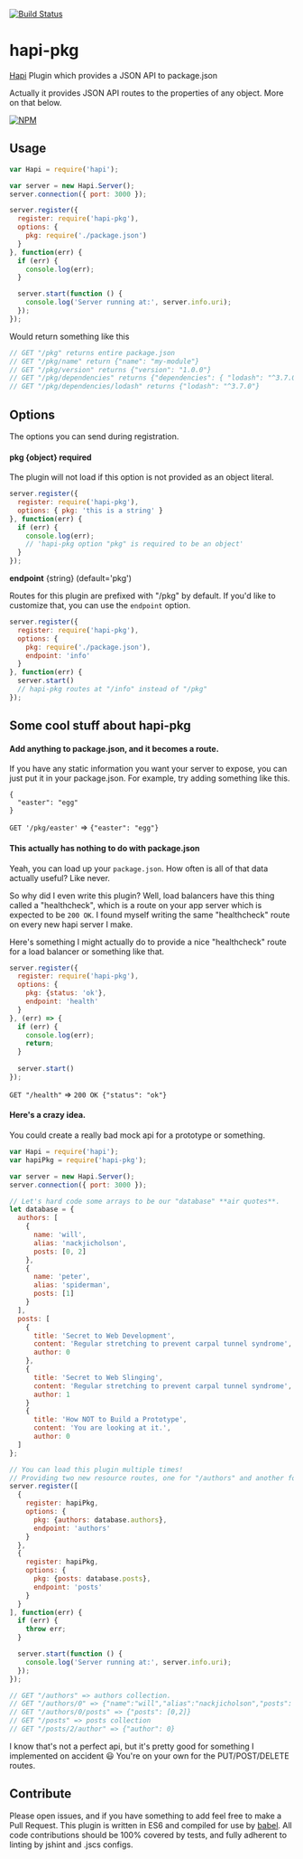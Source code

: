 [![Build Status](https://travis-ci.org/nackjicholson/hapi-pkg.svg?branch=master)](https://travis-ci.org/nackjicholson/hapi-pkg)

# hapi-pkg
[Hapi](http://hapijs.com) Plugin which provides a JSON API to package.json

Actually it provides JSON API routes to the properties of any object. More on that below.

[![NPM](https://nodei.co/npm/hapi-pkg.png?downloads=true&downloadRank=true&stars=true)](https://nodei.co/npm/hapi-pkg/)

## Usage

```javascript
var Hapi = require('hapi');

var server = new Hapi.Server();
server.connection({ port: 3000 });

server.register({
  register: require('hapi-pkg'),
  options: {
    pkg: require('./package.json')
  }
}, function(err) {
  if (err) {
    console.log(err);
  }

  server.start(function () {
    console.log('Server running at:', server.info.uri);
  });
});
```

Would return something like this

```javascript
// GET "/pkg" returns entire package.json
// GET "/pkg/name" return {"name": "my-module"}
// GET "/pkg/version" returns {"version": "1.0.0"}
// GET "/pkg/dependencies" returns {"dependencies": { "lodash": "^3.7.0" } }
// GET "/pkg/dependencies/lodash" returns {"lodash": "^3.7.0"}
```

## Options
The options you can send during registration.

#### pkg {object} required

The plugin will not load if this option is not provided as an object literal.

```javascript
server.register({
  register: require('hapi-pkg'),
  options: { pkg: 'this is a string' }
}, function(err) {
  if (err) {
    console.log(err);
    // 'hapi-pkg option "pkg" is required to be an object' 
  }
});
```

**endpoint** {string} (default='pkg')

Routes for this plugin are prefixed with "/pkg" by default. If you'd like to customize that, you can use the `endpoint`
option.

```javascript
server.register({
  register: require('hapi-pkg'),
  options: {
    pkg: require('./package.json'),
    endpoint: 'info'
  }
}, function(err) {
  server.start()
  // hapi-pkg routes at "/info" instead of "/pkg"
});
```

## Some cool stuff about hapi-pkg

#### Add anything to package.json, and it becomes a route.
If you have any static information you want your server to expose, you can just put it in your package.json. For
example, try adding something like this.

```
{
  "easter": "egg"
}
```

`GET '/pkg/easter'` => `{"easter": "egg"}`

#### This actually has nothing to do with package.json
Yeah, you can load up your `package.json`. How often is all of that data actually useful? Like never.

So why did I even write this plugin? Well, load balancers have this thing called a "healthcheck", which is a route on
your app server which is expected to be `200 OK`. I found myself writing the same "healthcheck" route on every new
hapi server I make.

Here's something I might actually do to provide a nice "healthcheck" route for a load balancer or something like that.

```javascript
server.register({
  register: require('hapi-pkg'),
  options: {
    pkg: {status: 'ok'},
    endpoint: 'health'
  }
}, (err) => {
  if (err) {
    console.log(err);
    return;
  }
  
  server.start()
});
```

`GET "/health"` => `200 OK {"status": "ok"}`

#### Here's a crazy idea.

You could create a really bad mock api for a prototype or something.

```javascript
var Hapi = require('hapi');
var hapiPkg = require('hapi-pkg');

var server = new Hapi.Server();
server.connection({ port: 3000 });

// Let's hard code some arrays to be our "database" **air quotes**.
let database = {
  authors: [
    {
      name: 'will',
      alias: 'nackjicholson',
      posts: [0, 2]
    },
    {
      name: 'peter',
      alias: 'spiderman',
      posts: [1]
    }
  ],
  posts: [
    {
      title: 'Secret to Web Development',
      content: 'Regular stretching to prevent carpal tunnel syndrome',
      author: 0
    },
    {
      title: 'Secret to Web Slinging',
      content: 'Regular stretching to prevent carpal tunnel syndrome',
      author: 1
    }
    {
      title: 'How NOT to Build a Prototype',
      content: 'You are looking at it.',
      author: 0
  ]
};

// You can load this plugin multiple times!
// Providing two new resource routes, one for "/authors" and another for "/posts"
server.register([
  {
    register: hapiPkg,
    options: {
      pkg: {authors: database.authors},
      endpoint: 'authors'
    }
  },
  {
    register: hapiPkg,
    options: {
      pkg: {posts: database.posts},
      endpoint: 'posts'
    }
  }
], function(err) {
  if (err) {
    throw err;
  }

  server.start(function () {
    console.log('Server running at:', server.info.uri);
  });
});

// GET "/authors" => authors collection.
// GET "/authors/0" => {"name":"will","alias":"nackjicholson","posts": [0,2]}
// GET "/authors/0/posts" => {"posts": [0,2]}
// GET "/posts" => posts collection
// GET "/posts/2/author" => {"author": 0}
```

I know that's not a perfect api, but it's pretty good for something I implemented on accident :smiley:
You're on your own for the PUT/POST/DELETE routes.

## Contribute

Please open issues, and if you have something to add feel free to make a Pull Request. This plugin is written in
ES6 and compiled for use by [babel](http://babeljs.io/). All code contributions should be 100% covered by tests, and
fully adherent to linting by jshint and .jscs configs.
